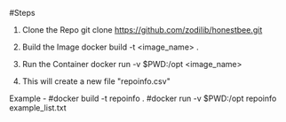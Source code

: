 #Steps 

1. Clone the Repo
    git clone https://github.com/zodilib/honestbee.git

2.  Build the Image 
    docker build -t <image_name> .

3. Run the Container 
    docker run -v $PWD:/opt <image_name>  <list of repos>

4. This will create a new file "repoinfo.csv" 


Example - 
    #docker build -t repoinfo .
    #docker run -v $PWD:/opt repoinfo  example_list.txt





